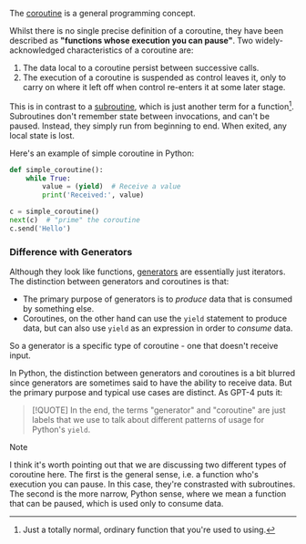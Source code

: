 The [coroutine](https://en.wikipedia.org/wiki/Coroutine) is a general programming concept. 

Whilst there is no single precise definition of a coroutine, they have been described as **"functions whose execution you can pause"**. Two widely-acknowledged characteristics of a coroutine are:

1. The data local to a coroutine persist between successive calls.
2. The execution of a coroutine is suspended as control leaves it, only to carry on where it left off when control re-enters it at some later stage.

This is in contrast to a [subroutine](https://en.wikipedia.org/wiki/Function_(computer_programming)), which is just another term for a function[^fn1]. Subroutines don't remember state between invocations, and can't be paused. Instead, they simply run from beginning to end. When exited, any local state is lost.

Here's an example of simple coroutine in Python:

```python
def simple_coroutine():
    while True:
        value = (yield)  # Receive a value
        print('Received:', value)

c = simple_coroutine()
next(c)  # "prime" the coroutine
c.send('Hello')
```



### Difference with Generators
Although they look like functions, [generators](Iterators%20and%20Generators.md) are essentially just iterators. The distinction between generators and coroutines is that:

* The primary purpose of generators is to *produce* data that is consumed by something else.
* Coroutines, on the other hand can use the `yield` statement to produce data, but can also use `yield` as an expression in order to *consume* data.

So a generator is a specific type of coroutine - one that doesn't receive input. 

In Python, the distinction between generators and coroutines is a bit blurred since generators are sometimes said to have the ability to receive data. But the primary purpose and typical use cases are distinct. As GPT-4 puts it:

> [!QUOTE]
> In the end, the terms "generator" and "coroutine" are just labels that we use to talk about different patterns of usage for Python's `yield`.


> [!NOTE]
> I think it's worth pointing out that we are discussing two different types of coroutine here. The first is the general sense, i.e. a function who's execution you can pause. In this case, they're constrasted with subroutines.
> The second is the more narrow, Python sense, where we mean a function that can be paused, which is used only to consume data.



[^fn1]: Just a totally normal, ordinary function that you're used to using.